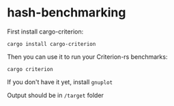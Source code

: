 # hash-benchmarking

First install cargo-criterion:

`cargo install cargo-criterion`

Then you can use it to run your Criterion-rs benchmarks:

`cargo criterion`

If you don't have it yet, install `gnuplot`

Output should be in `/target` folder
